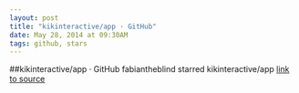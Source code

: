 ```yaml
---
layout: post
title: "kikinteractive/app · GitHub"
date: May 28, 2014 at 09:30AM
tags: github, stars
---
```

##kikinteractive/app · GitHub
fabiantheblind starred kikinteractive/app
[link to source](http://ift.tt/1pcfqzq) 
